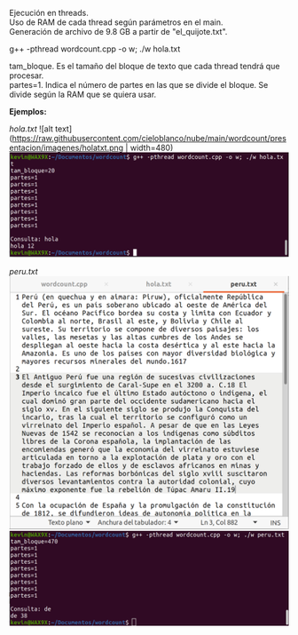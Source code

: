 Ejecución en threads.  
Uso de RAM de cada thread según parámetros en el main.  
Generación de archivo de 9.8 GB a partir de "el_quijote.txt".  

g++ -pthread wordcount.cpp -o w; ./w hola.txt

tam_bloque. Es el tamaño del bloque de texto que cada thread tendrá que procesar.  
partes=1. Indica el número de partes en las que se divide el bloque. Se divide según la RAM que se quiera usar.

**Ejemplos:**

*hola.txt*
![alt text](https://raw.githubusercontent.com/cieloblanco/nube/main/wordcount/presentacion/imagenes/holatxt.png | width=480)
![alt text](https://raw.githubusercontent.com/cieloblanco/nube/main/wordcount/presentacion/imagenes/holar.png)

*peru.txt*
![alt text](https://raw.githubusercontent.com/cieloblanco/nube/main/wordcount/presentacion/imagenes/perutxt.png)
![alt text](https://raw.githubusercontent.com/cieloblanco/nube/main/wordcount/presentacion/imagenes/perur.png)


